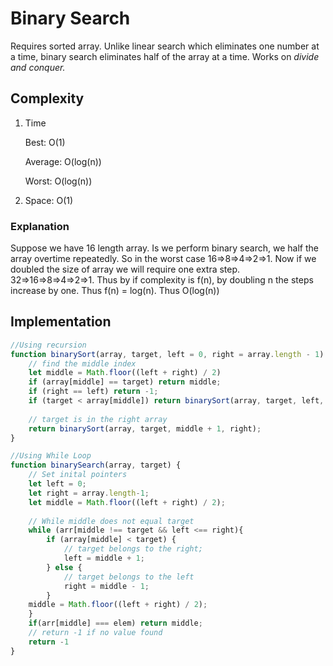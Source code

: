 # Binary Search

Requires sorted array. Unlike linear search which eliminates one number at a time, binary search eliminates half of the array at a time. Works on _divide and conquer._

## Complexity
1. Time
	
	Best: O(1)

	Average: O(log(n))

	Worst: O(log(n))

2. Space: O(1)

### Explanation
Suppose we have 16 length array. Is we perform binary search, we half the array overtime repeatedly. So in the worst case 16=>8=>4=>2=>1. Now if we doubled the size of array we will require one extra step. 32=>16=>8=>4=>2=>1. Thus by if complexity is f(n), by doubling n the steps increase by one. Thus f(n) = log(n). Thus O(log(n))

## Implementation
```javascript
//Using recursion
function binarySort(array, target, left = 0, right = array.length - 1) {
    // find the middle index
    let middle = Math.floor((left + right) / 2)
    if (array[middle] == target) return middle;
    if (right == left) return -1;
    if (target < array[middle]) return binarySort(array, target, left, middle - 1);
    
    // target is in the right array
    return binarySort(array, target, middle + 1, right);
}

//Using While Loop
function binarySearch(array, target) {
    // Set inital pointers
    let left = 0;
    let right = array.length-1;
    let middle = Math.floor((left + right) / 2);
    
    // While middle does not equal target
    while (arr[middle !== target && left <== right){
        if (array[middle] < target) {
            // target belongs to the right;
            left = middle + 1;
        } else {
            // target belongs to the left
            right = middle - 1;
        }
	middle = Math.floor((left + right) / 2);
    }
    if(arr[middle] === elem) return middle;
    // return -1 if no value found
    return -1
}
```
